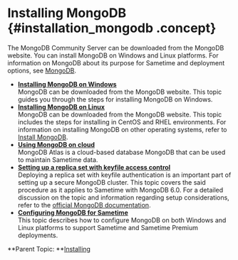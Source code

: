 # Installing MongoDB {#installation_mongodb .concept}

The MongoDB Community Server can be downloaded from the MongoDB website. You can install MongoDB on Windows and Linux platforms. For information on MongoDB about its purpose for Sametime and deployment options, see [MongoDB](mongodb.md).

-   **[Installing MongoDB on Windows](installing_mongodb_windows.md)**  
MongoDB can be downloaded from the MongoDB website. This topic guides you through the steps for installing MongoDB on Windows.
-   **[Installing MongoDB on Linux](installing_mongodb_linux.md)**  
MongoDB can be downloaded from the MongoDB website. This topic includes the steps for installing in CentOS and RHEL environments. For information on installing MongoDB on other operating systems, refer to [Install MongoDB](https://docs.mongodb.com/manual/installation/).
-   **[Using MongoDB on cloud](mongodb_cloud.md)**  
MongoDB Atlas is a cloud-based database MongoDB that can be used to maintain Sametime data.
-   **[Setting up a replica set with keyfile access control](t_create_mongo_replset.md)**  
Deploying a replica set with keyfile authentication is an important part of setting up a secure MongoDB cluster. This topic covers the said procedure as it applies to Sametime with MongoDB 6.0. For a detailed discussion on the topic and information regarding setup considerations, refer to the [official MongoDB documentation](https://www.mongodb.com/docs/manual/tutorial/deploy-replica-set-with-keyfile-access-control/).
-   **[Configuring MongoDB for Sametime](t_configure_mongodb.md)**  
This topic describes how to configure MongoDB on both Windows and Linux platforms to support Sametime and Sametime Premium deployments.

**Parent Topic: **[Installing](installing.md)

